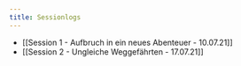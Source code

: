 ```yaml
---
title: Sessionlogs
---
```


* [[Session 1 - Aufbruch in ein neues Abenteuer - 10.07.21]]
* [[Session 2 - Ungleiche Weggefährten - 17.07.21]]
